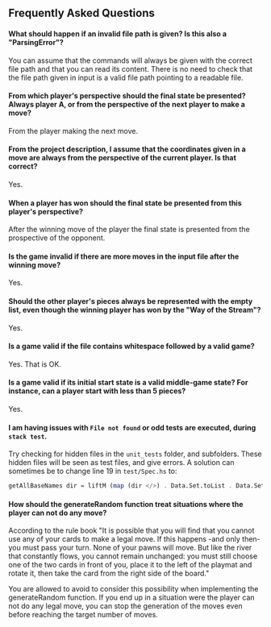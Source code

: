 ## Frequently Asked Questions

#### What should happen if an invalid file path is given? Is this also a "ParsingError"?

You can assume that the commands will always be given with the correct file path and that you can read its content.
There is no need to check that the file path given in input is a valid file path pointing to a readable file.

#### From which player's perspective should the final state be presented? Always player A, or from the perspective of the next player to make a move?

From the player making the next move.

#### From the project description, I assume that the coordinates given in a move are always from the perspective of the current player. Is that correct?

Yes.

#### When a player has won should the final state be presented from this player's perspective?

After the winning move of the player the final state is presented from the prospective of the opponent.

#### Is the game invalid if there are more moves in the input file after the winning move?

Yes.

#### Should the other player's pieces always be represented with the empty list, even though the winning player has won by the "Way of the Stream"?

Yes.

#### Is a game valid if the file contains whitespace followed by a valid game?

Yes. That is OK.

#### Is a game valid if its initial start state is a valid middle-game state? For instance, can a player start with less than 5 pieces?

Yes.

#### I am having issues with `File not found` or odd tests are executed, during `stack test`.
Try checking for hidden files in the `unit_tests` folder, and subfolders. These hidden files will be seen as test files, and give errors. 
A solution can sometimes be to change line 19 in `test/Spec.hs` to:
```Haskell
getAllBaseNames dir = liftM (map (dir </>) . Data.Set.toList . Data.Set.fromList . (filter (not.null) ) . map takeBaseName) (listDirectory dir)
```

#### How should the generateRandom function treat situations where the player can not do any move?

According to the rule book "It is possible that you will find that you
cannot use any of your cards to make a
legal move. If this happens -and only then-
 you must pass your turn. None of
your pawns will move. But like the river
that constantly flows, you cannot remain
unchanged: you must still choose one of
the two cards in front of you, place it to the
left of the playmat and rotate it, then take
the card from the right side of the board."

You are allowed to avoid to consider this possibility when implementing the
generateRandom function. If you end up in a situation were the player can not do
any legal move, you can stop the generation of the moves even before reaching
the target number of moves.

